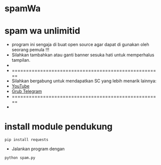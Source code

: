 # spamWa
# spam wa unlimitid
*  program ini sengaja di buat open source agar dapat di gunakan oleh seorang pemula !!!
*  Silahkan tambahkan atau ganti banner sesuka hati untuk memperhalus tampilan.
* 
*  =====================================================
*  Silahkan bergabung untuk mendapatkan SC yang lebih menarik lainnya:
*   [YouTube](https://youtube.com/@KutuMoba)
*   [Grub Telegram](https://t.me/kutu_Moba57)
*  =====================================================
*
# install module pendukung
```
pip install requests
``` 
* Jalankan program dengan
```
python spam.py
```
